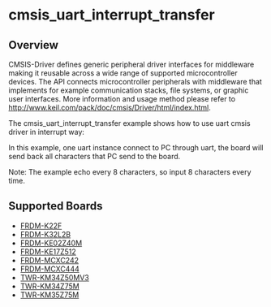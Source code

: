 # cmsis_uart_interrupt_transfer

## Overview
CMSIS-Driver defines generic peripheral driver interfaces for middleware making it reusable across a wide
range of supported microcontroller devices. The API connects microcontroller peripherals with middleware
that implements for example communication stacks, file systems, or graphic user interfaces.
More information and usage method please refer to http://www.keil.com/pack/doc/cmsis/Driver/html/index.html.

The cmsis_uart_interrupt_transfer example shows how to use uart cmsis driver in interrupt way:

In this example, one uart instance connect to PC through uart, the board will
send back all characters that PC send to the board.

Note: The example echo every 8 characters, so input 8 characters every time.

## Supported Boards
- [FRDM-K22F](../../../_boards/frdmk22f/cmsis_driver_examples/uart/interrupt_transfer/example_board_readme.md)
- [FRDM-K32L2B](../../../_boards/frdmk32l2b/cmsis_driver_examples/uart/interrupt_transfer/example_board_readme.md)
- [FRDM-KE02Z40M](../../../_boards/frdmke02z40m/cmsis_driver_examples/uart/interrupt_transfer/example_board_readme.md)
- [FRDM-KE17Z512](../../../_boards/frdmke17z512/cmsis_driver_examples/uart/interrupt_transfer/example_board_readme.md)
- [FRDM-MCXC242](../../../_boards/frdmmcxc242/cmsis_driver_examples/uart/interrupt_transfer/example_board_readme.md)
- [FRDM-MCXC444](../../../_boards/frdmmcxc444/cmsis_driver_examples/uart/interrupt_transfer/example_board_readme.md)
- [TWR-KM34Z50MV3](../../../_boards/twrkm34z50mv3/cmsis_driver_examples/uart/interrupt_transfer/example_board_readme.md)
- [TWR-KM34Z75M](../../../_boards/twrkm34z75m/cmsis_driver_examples/uart/interrupt_transfer/example_board_readme.md)
- [TWR-KM35Z75M](../../../_boards/twrkm35z75m/cmsis_driver_examples/uart/interrupt_transfer/example_board_readme.md)
